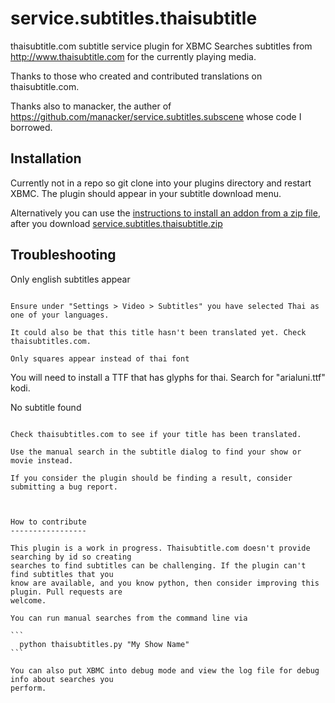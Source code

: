 service.subtitles.thaisubtitle
==========================

thaisubtitle.com subtitle service plugin for XBMC
Searches subtitles from http://www.thaisubtitle.com for 
the currently playing media.

Thanks to those who created and contributed translations on thaisubtitle.com.

Thanks also to manacker, the auther of https://github.com/manacker/service.subtitles.subscene
whose code I borrowed.

Installation
------------

Currently not in a repo so git clone into your plugins directory and restart XBMC. The plugin
should appear in your subtitle download menu.

Alternatively you can use the [instructions to install an addon from a zip file](http://wiki.xbmc.org/index.php?title=Add-on_manager#How_to_install_from_a_ZIP_file), after you download [service.subtitles.thaisubtitle.zip](https://github.com/djay/service.subtitles.thaisubtitle/archive/master.zip?file=service.subtitles.thaisubtitle.zip)

Troubleshooting
---------------

Only english subtitles appear
~~~~~~~~~~~~~~~~~~~~~~~~~~~~~

Ensure under "Settings > Video > Subtitles" you have selected Thai as one of your languages.

It could also be that this title hasn't been translated yet. Check thaisubtitles.com.

Only squares appear instead of thai font
~~~~~~~~~~~~~~~~~~~~~~~~~~~~~~~~~~~~~~~~

You will need to install a TTF that has glyphs for thai. Search for "arialuni.ttf" kodi.

No subtitle found
~~~~~~~~~~~~~~~~~

Check thaisubtitles.com to see if your title has been translated.

Use the manual search in the subtitle dialog to find your show or movie instead.

If you consider the plugin should be finding a result, consider submitting a bug report.



How to contribute
-----------------

This plugin is a work in progress. Thaisubtitle.com doesn't provide searching by id so creating
searches to find subtitles can be challenging. If the plugin can't find subtitles that you
know are available, and you know python, then consider improving this plugin. Pull requests are
welcome.

You can run manual searches from the command line via

```
  python thaisubtitles.py "My Show Name"
```

You can also put XBMC into debug mode and view the log file for debug info about searches you
perform.
